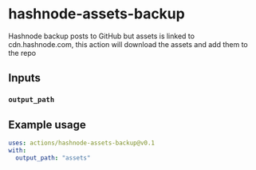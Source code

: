 # hashnode-assets-backup

Hashnode backup posts to GitHub but assets is linked to cdn.hashnode.com, this action will download the assets and add them to the repo

## Inputs

### `output_path`

## Example usage

```yaml
uses: actions/hashnode-assets-backup@v0.1
with:
  output_path: "assets"
```
